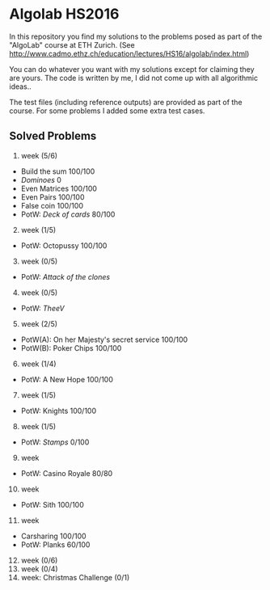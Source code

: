 # Algolab HS2016
In this repository you find my solutions to the problems posed as part of the "AlgoLab" course at ETH Zurich.
(See http://www.cadmo.ethz.ch/education/lectures/HS16/algolab/index.html)

You can do whatever you want with my solutions except for claiming they are yours.
The code is written by me, I did not come up with all algorithmic ideas..

The test files (including reference outputs) are provided as part of the course. For some problems I added some extra test cases.

## Solved Problems

1. week (5/6)
  * Build the sum 100/100
  * *Dominoes* 0
  * Even Matrices 100/100
  * Even Pairs 100/100
  * False coin 100/100
  * PotW: *Deck of cards* 80/100
2. week (1/5)
  * PotW: Octopussy 100/100
3. week (0/5)
  * PotW: *Attack of the clones*
4. week (0/5)
  * PotW: *TheeV*
5. week (2/5)
  * PotW(A): On her Majesty's secret service 100/100
  * PotW(B): Poker Chips 100/100
6. week (1/4)
  * PotW: A New Hope 100/100
7. week (1/5)
  * PotW: Knights 100/100
8. week (1/5)
  * PotW: *Stamps* 0/100
9. week
  * PotW: Casino Royale 80/80
10. week
  * PotW: Sith 100/100
11. week
  * Carsharing 100/100
  * PotW: Planks 60/100
12. week (0/6)
13. week (0/4)
14. week: Christmas Challenge (0/1)




